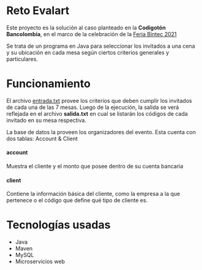# Reto Evalart
Este proyecto es la solución al caso planteado en la **Codigotón Bancolombia**,
en el marco de la celebración de la [Feria Bintec 2021](https://bintec.eventosbancolombia.com/)

Se trata de un programa en Java para seleccionar los invitados a una cena y su ubicación en cada mesa según ciertos criterios generales y particulares.

# Funcionamiento
El archivo [entrada.txt](entrada.txt) provee los criterios que deben cumplir los invitados de cada una de las 7 mesas. Luego de la ejecución, la salida se verá reflejada en el archivo **salida.txt** en cual se listarán los códigos de cada invitado en su mesa respectiva. 

La base de datos la proveen los organizadores del evento. Esta cuenta con dos tablas: Account & Client

#### account
Muestra el cliente y el monto que posee dentro de su cuenta bancaria

#### client
Contiene la información básica del cliente, como la empresa a la que pertenece o el código que define qué tipo de cliente es.

# Tecnologías usadas
- Java
- Maven
- MySQL
- Microservicios web
